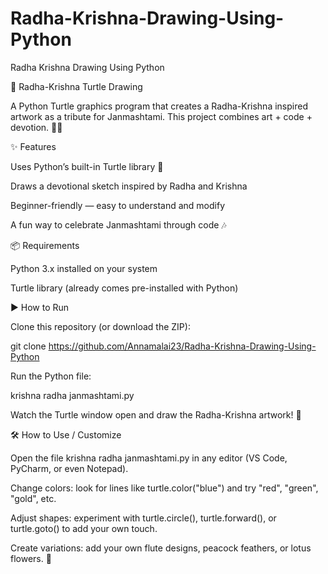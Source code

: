 # Radha-Krishna-Drawing-Using-Python
Radha Krishna Drawing Using Python

🎨 Radha-Krishna Turtle Drawing

A Python Turtle graphics program that creates a Radha-Krishna inspired artwork as a tribute for Janmashtami.
This project combines art + code + devotion. 🌸💙

✨ Features

Uses Python’s built-in Turtle library 🐢

Draws a devotional sketch inspired by Radha and Krishna

Beginner-friendly — easy to understand and modify

A fun way to celebrate Janmashtami through code 🎶

📦 Requirements

Python 3.x installed on your system

Turtle library (already comes pre-installed with Python)

▶️ How to Run

Clone this repository (or download the ZIP):

git clone https://github.com/Annamalai23/Radha-Krishna-Drawing-Using-Python


Run the Python file:

 krishna radha janmashtami.py


Watch the Turtle window open and draw the Radha-Krishna artwork! 🎨

🛠 How to Use / Customize

Open the file krishna radha janmashtami.py in any editor (VS Code, PyCharm, or even Notepad).

Change colors: look for lines like turtle.color("blue") and try "red", "green", "gold", etc.

Adjust shapes: experiment with turtle.circle(), turtle.forward(), or turtle.goto() to add your own touch.

Create variations: add your own flute designs, peacock feathers, or lotus flowers. 🌺
